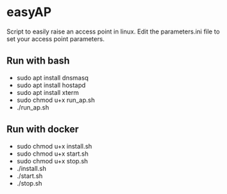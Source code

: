 # easyAP
Script to easily raise an access point in linux. Edit the parameters.ini file to set your access point parameters.

## Run with bash

* sudo apt install dnsmasq
* sudo apt install hostapd
* sudo apt install xterm
* sudo chmod u+x run_ap.sh
* ./run_ap.sh

## Run with docker

* sudo chmod u+x install.sh
* sudo chmod u+x start.sh
* sudo chmod u+x stop.sh
* ./install.sh
* ./start.sh
* ./stop.sh
